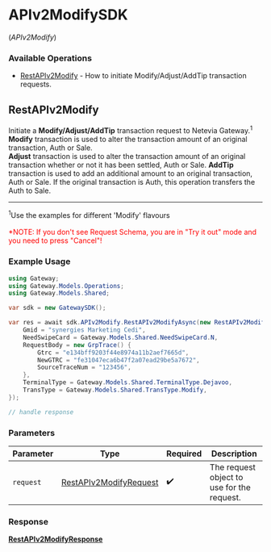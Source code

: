 # APIv2ModifySDK
(*APIv2Modify*)

### Available Operations

* [RestAPIv2Modify](#restapiv2modify) - How to initiate Modify/Adjust/AddTip transaction requests.

## RestAPIv2Modify

Initiate a <b>Modify/Adjust/AddTip</b> transaction request to Netevia Gateway.<sup>1</sup><br>
<b>Modify</b> transaction is used to alter the transaction amount of an original transaction, Auth or Sale.<br>
<b>Adjust</b> transaction is used to alter the transaction amount of an original transaction whether or not it has been settled, Auth or Sale.
<b>AddTip</b> transaction is used to add an additional amount to an original transaction, Auth or Sale. If the original transaction is Auth, this operation transfers the Auth to Sale.<br>
<hr>
<sup>1</sup>Use the examples for different 'Modify' flavours
<br><br><span style="color:red">*NOTE: If you don't see Request Schema, you are in "Try it out" mode and you need to press "Cancel"!</span>


### Example Usage

```csharp
using Gateway;
using Gateway.Models.Operations;
using Gateway.Models.Shared;

var sdk = new GatewaySDK();

var res = await sdk.APIv2Modify.RestAPIv2ModifyAsync(new RestAPIv2ModifyRequest() {
    Gmid = "synergies Marketing Cedi",
    NeedSwipeCard = Gateway.Models.Shared.NeedSwipeCard.N,
    RequestBody = new GrpTrace() {
        Gtrc = "e134bff9203f44e8974a11b2aef7665d",
        NewGTRC = "fe31047eca6b47f2a07ead29be5a7672",
        SourceTraceNum = "123456",
    },
    TerminalType = Gateway.Models.Shared.TerminalType.Dejavoo,
    TransType = Gateway.Models.Shared.TransType.Modify,
});

// handle response
```

### Parameters

| Parameter                                                                   | Type                                                                        | Required                                                                    | Description                                                                 |
| --------------------------------------------------------------------------- | --------------------------------------------------------------------------- | --------------------------------------------------------------------------- | --------------------------------------------------------------------------- |
| `request`                                                                   | [RestAPIv2ModifyRequest](../../models/operations/RestAPIv2ModifyRequest.md) | :heavy_check_mark:                                                          | The request object to use for the request.                                  |


### Response

**[RestAPIv2ModifyResponse](../../models/operations/RestAPIv2ModifyResponse.md)**

